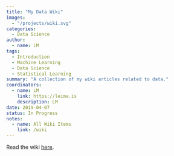 ```yaml
---
title: "My Data Wiki"
images:
  - "/projects/wiki.svg"
categories:
  - Data Science
author:
  - name: LM
tags:
  - Introduction
  - Machine Learning
  - Data Science
  - Statistical Learning
summary: "A collection of my wiki articles related to data."
coordinators:
  - name: LM
    link: https://leima.is
    description: LM
date: 2019-04-07
status: In Progress
notes:
  - name: All Wiki Items
    link: /wiki
---
```



Read the wiki [here](/wiki).